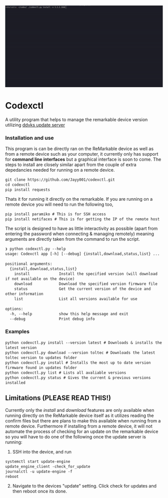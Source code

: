 <p align="center">
<img src="media/demoLocal.gif">

# Codexctl
A utility program that helps to manage the remarkable device version utilizing [ddvks update server](https://github.com/ddvk/remarkable-update) 

### Installation and use

This program is can be directly ran on the ReMarkable device as well as from a remote device such as your computer, it currently only has support for **command line interfaces** but a graphical interface is soon to come. The steps to install are closely similar apart from the couple of extra depedancies needed for running on a remote device. 

```
git clone https://github.com/Jayy001/codexctl.git 
cd codexctl
pip install requests
```

Thats it for running it directly on the remarkable. If you are running on a remote device you will need to run the following too,

```
pip install paramiko # This is for SSH access
pip install netifaces # This is for getting the IP of the remote host
```



The script is designed to have as little interactivity as possible (apart from entering the password when connecting  & managing remotely) meaning arguments are directly taken from the command to run the script. 

```
❯ python codexctl.py --help
usage: Codexctl app [-h] [--debug] {install,download,status,list} ...

positional arguments:
  {install,download,status,list}
    install             Install the specified version (will download if not available on the device)
    download            Download the specified version firmware file
    status              Get the current version of the device and other information
    list                List all versions available for use

options:
  -h, --help            show this help message and exit
  --debug               Print debug info
```



### Examples

```
python codexctl.py install --version latest # Downloads & installs the latest version 
python codexctl.py download --version toltec # Downloads the latest toltec version to updates folder
python codexctl.py install # Installs the most up to date version firmware found in updates folder
python codexctl.py list # Lists all avaliable versions
python codexctl.py status # Gives the current & previous versions installed 
```



## Limitations (PLEASE READ THIS!)

Currently only the *install* and *download* features are only available when running directly on the ReMarkable device itself as it utilizes reading the confirm files but there are plans to make this available when running from a remote device. Furthermore if installing from a remote device, it will not automate the process of checking for an update on the remarkable device so you will have to do one of the following once the update server is running:

1) SSH into the device, and run
```
systemctl start update-engine
update_engine_client -check_for_update
journalctl -u update-engine -f
reboot
```
2) Navigate to the devices "update" setting. Click check for updates and then reboot once its done.

